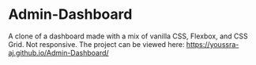# Admin-Dashboard

A clone of a dashboard made with a mix of vanilla CSS, Flexbox, and CSS Grid.
Not responsive.
The project can be viewed here: https://youssra-aj.github.io/Admin-Dashboard/
